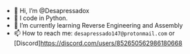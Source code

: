 - 👋 Hi, I’m @Desapressadox
- 👀 I code in Python.
- 🌱 I’m currently learning Reverse Engineering and Assembly
- 📫 How to reach me: `desapressado147@protonmail.com` or [Discord]https://discord.com/users/852650562986180668
